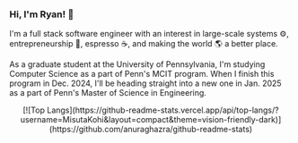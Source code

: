 ### Hi, I'm Ryan! 👋

I'm a full stack software engineer with an interest in large-scale systems ⚙️, entrepreneurship 💼, espresso ☕️, and making the world 🌎 a better place.

As a graduate student at the University of Pennsylvania, I'm studying Computer Science as a part of Penn's MCIT program. When I finish this program in Dec. 2024, I'll be heading straight into a new one in Jan. 2025 as a part of Penn's Master of Science in Engineering. 

<p align="center">
[![Top Langs](https://github-readme-stats.vercel.app/api/top-langs/?username=MisutaKohi&layout=compact&theme=vision-friendly-dark)](https://github.com/anuraghazra/github-readme-stats)
</p>
